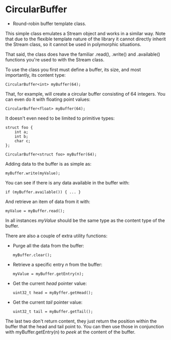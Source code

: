 CircularBuffer
==============

* Round-robin buffer template class.

This simple class emulates a Stream object and works in a similar way.  Note that
due to the flexible template nature of the library it cannot directly inherit the
Stream class, so it cannot be used in polymorphic situations.

That said, the class does have the familiar .read(), .write() and .available()
functions you're used to with the Stream class.

To use the class you first must define a buffer, its size, and most importantly, its
content type:

    CircularBuffer<int> myBuffer(64);

That, for example, will create a circular buffer consisting of 64 integers.  You can
even do it with floating point values:

    CircularBuffer<float> myBuffer(64);

It doesn't even need to be limited to primitive types:

    struct foo {
        int a;
        int b;
        char c;
    };

    CircularBuffer<struct foo> myBuffer(64);

Adding data to the buffer is as simple as:

    myBuffer.write(myValue);

You can see if there is any data available in the buffer with:

    if (myBuffer.available()) { ... }

And retrieve an item of data from it with:

    myValue = myBuffer.read();

In all instances *myValue* should be the same type as the content type of the buffer.

There are also a couple of extra utility functions:

* Purge all the data from the buffer:

    `myBuffer.clear();`

* Retrieve a specific entry *n* from the buffer:

    `myValue = myBuffer.getEntry(n);`

* Get the current *head* pointer value:

    `uint32_t head = myByffer.getHead();`

* Get the current *tail* pointer value:

    `uint32_t tail = myBuffer.getTail();`

The last two don't return content, they just return the position within the
buffer that the head and tail point to.  You can then use those in conjunction
with myBuffer.getEntry(n) to *peek* at the content of the buffer.

